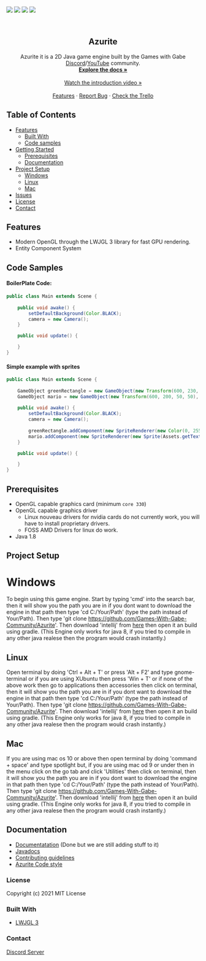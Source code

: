 <p>
    <br />
    <img src="https://img.shields.io/badge/Made%20using-Java-red">
    <img src="https://img.shields.io/badge/Made%20Using-LWJGL%20-yellow">
    <img src="https://camo.githubusercontent.com/0fa78702c674a5e13004de53a25ae80ed1ce281f92c0e5d6bd5aa7701b3ab483/68747470733a2f2f696d672e736869656c64732e696f2f6769746875622f6c6963656e73652f61746861756e2f454f532e737667">
    <img src="https://github.com/Games-With-Gabe-Community/Azurite/actions/workflows/gradle.yml/badge.svg">
</p>

<br />
<p align="center">
  <h2 align="center">Azurite</h2>

  <p align="center">
    Azurite it is a 2D Java game engine built by the Games with Gabe <a href="https://discord.gg/dhyV3BXkRZ">Discord</a>/<a href="https://www.youtube.com/channel/UCQP4qSCj1eHMHisDDR4iPzw">YouTube</a> community.
    <br />
    <a href="https://games-with-gabe-community.github.io/Azurite-Docs/"><strong>Explore the docs »</strong></a><br><br>
    <a href="https://www.youtube.com/watch?v=FABUP0q9tHY">Watch the introduction video »</a>
    <br />
    <br />
    <a href="https://github.com/othneildrew/Best-README-Template">Features</a>
    ·
    <a href="https://github.com/Games-With-Gabe-Community/Azurite/issues">Report Bug</a>
    ·
    <a href="https://trello.com/b/hfoYA8Gn/gwg-community-project">Check the Trello</a>
  </p>
</p>


<!-- TABLE OF CONTENTS -->
## Table of Contents

* [Features](#features)
  * [Built With](#built-with)
  * [Code samples](#code-samples)
* [Getting Started](#getting-started)
  * [Prerequisites](#prerequisites)
  * [Documentation](#documentation)
* [Project Setup](#project-setup)
  * [Windows](#windows)
  * [Linux](#linux)
  * [Mac](#mac)
* [Issues](https://github.com/Games-With-Gabe-Community/Azurite/issues)
* [License](#license)
* [Contact](#contact)

## Features

* Modern OpenGL through the LWJGL 3 library for fast GPU rendering.
* Entity Component System

## Code Samples
#### BoilerPlate Code:
```java
public class Main extends Scene {
	
	public void awake() {		
		setDefaultBackground(Color.BLACK);
		camera = new Camera();
	}

	public void update() {

	}
}
```

#### Simple example with sprites
```java
public class Main extends Scene {
	
	GameObject greenRectangle = new GameObject(new Transform(600, 230, 50, 50), 1);
	GameObject mario = new GameObject(new Transform(600, 200, 50, 50), 2);
	
	public void awake() {	
		setDefaultBackground(Color.BLACK);
		camera = new Camera();
		
		greenRectangle.addComponent(new SpriteRenderer(new Color(0, 255, 0, 255))); // Creates a new green sprite component
		mario.addComponent(new SpriteRenderer(new Sprite(Assets.getTexture("src/assets/images/marioSprite.png"))));	// Loads the image from the filesystem into a sprite component
	}

	public void update() {

	}
}
```

## Prerequisites
* OpenGL capable graphics card (minimum `core 330`)
* OpenGL capable graphics driver
  * Linux nouveau drivers for nvidia cards do not currently work, you will have to install proprietary drivers.
  * FOSS AMD Drivers for linux do work.
* Java 1.8
  
## Project Setup

# Windows
To begin using this game engine. Start by typing 'cmd' into the search bar, then it will show you the path you are in if you dont want to download the engine in that path then type 'cd C:/Your/Path' (type the path instead of Your/Path). Then type 'git clone https://github.com/Games-With-Gabe-Community/Azurite'. Then download 'intellij' from <a href="https://www.jetbrains.com/idea/">here</a> then open it an build using gradle. (This Engine only works for java 8, if you tried to compile in any other java realese then the program would crash instantly.)

## Linux
Open terminal by doing 'Ctrl + Alt + T' or press 'Alt + F2' and type gnome-terminal or if you are using XUbuntu then press 'Win + T' or if none of the above work then go to applications then accessories then click on terminal, then it will show you the path you are in if you dont want to download the engine in that path then type 'cd C:/Your/Path' (type the path instead of Your/Path). Then type 'git clone https://github.com/Games-With-Gabe-Community/Azurite'. Then download 'intellij' from <a href="https://www.jetbrains.com/idea/">here</a> then open it an build using gradle. (This Engine only works for java 8, if you tried to compile in any other java realese then the program would crash instantly.)

## Mac
If you are using mac os 10 or above then open terminal by doing 'command + space' and type spotlight but, if you are using mac od 9 or under then in the menu click on the go tab and click 'Utilities' then click on terminal, then it will show you the path you are in if you dont want to download the engine in that path then type 'cd C:/Your/Path' (type the path instead of Your/Path). Then type 'git clone https://github.com/Games-With-Gabe-Community/Azurite'. Then download 'intellij' from <a href="https://www.jetbrains.com/idea/">here</a> then open it an build using gradle. (This Engine only works for java 8, if you tried to compile in any other java realese then the program would crash instantly.)

## Documentation
* [Documentatation](https://games-with-gabe-community.github.io/Azurite-Docs/) (Done but we are still adding stuff to it)
* [Javadocs](https://games-with-gabe-community.github.io/azurite-javadocs/)
* [Contributing guidelines](https://github.com/Games-With-Gabe-Community/Azurite/blob/main/CONTRIBUTING.md)
* [Azurite Code style]( https://games-with-gabe-community.github.io/Azurite-Docs/docs/azurite-style.html)

### License
Copyright (c) 2021 MIT License

### Built With
* [LWJGL 3](https://www.lwjgl.org/)

### Contact
[Discord Server](https://discord.gg/dhyV3BXkRZ)

